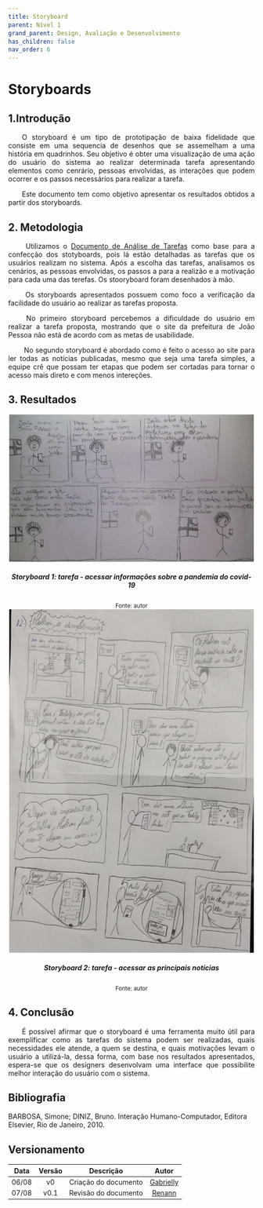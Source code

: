 ```yaml
---
title: Storyboard
parent: Nível 1
grand_parent: Design, Avaliação e Desenvolvimento
has_children: false
nav_order: 6
---
```


# Storyboards
## 1.Introdução

<p align = "justify">
&emsp;&emsp;O storyboard é um tipo de prototipação de baixa fidelidade que consiste em uma  sequencia de desenhos que se assemelham a uma história em quadrinhos. Seu objetivo é obter uma visualização de uma ação do usuário do sistema ao realizar determinada tarefa apresentando elementos como cenrário, pessoas envolvidas, as interações que podem ocorrer e os passos necessários para realizar a tarefa.
</p>

<p align = "justify">
&emsp;&emsp;Este documento tem como objetivo apresentar os resultados obtidos a partir dos storyboards.</p>

## 2. Metodologia

<p align = "justify">
&emsp;&emsp; 
Utilizamos o <a href="https://interacao-humano-computador.github.io/2022.1-Prefeitura_Joao_Pessoa/AnaliseDeRequisitos/analiseDasTarefas.html">Documento de Análise de Tarefas</a> como base para a confecção dos stotyboards, pois lá estão detalhadas as tarefas que os usuários realizam no sistema. Após a escolha das tarefas, analisamos os cenários, as pessoas envolvidas, os passos a para a realizão e a motivação para cada uma das terefas. 
Os stooryboard foram desenhados à mão.</p>

<p align = "justify">
&emsp;&emsp; 
Os storyboards apresentados possuem como foco a verificação da facilidade do usuário ao realizar as tarefas proposta.</p>

<p align = "justify">
&emsp;&emsp; 
No primeiro storyboard percebemos a dificuldade do usuário em realizar a tarefa proposta, mostrando que o site da prefeitura de João Pessoa não está de acordo com as metas de usabilidade.</p>

<p align = "justify">
&emsp;&emsp; 
No segundo storyboard é abordado como é feito o acesso ao site para ler todas as notícias publicadas, mesmo que seja uma tarefa simples, a equipe crê que possam ter etapas que podem ser cortadas para tornar o acesso mais direto e com menos intereções.</p>

## 3. Resultados

<center> <img src="../../assets/storyboards/storyboard.jpeg" class="center-align" width="500" height = "300"> </center>
<figcaption align='center'>
  <h5>  <b>Storyboard 1: tarefa - acessar informações sobre a pandemia do covid-19 </b><br> </h5>
  <small>Fonte: autor</small>
</figcaption>

<center><img  src="../../assets/storyboards/storyboard2.jpg" width="500" height = "700"> </center>
<figcaption align='center'>
  <h5>  <b>Storyboard 2: tarefa - acessar as principais notícias </b><br> </h5>
  <small>Fonte: autor</small>
</figcaption>

## 4. Conclusão

<p align = "justify">
&emsp;&emsp;É possível afirmar que o storyboard é uma ferramenta muito útil para exemplificar como as tarefas do sistema podem ser realizadas, quais necessidades ele atende, a quem se destina, e quais motivações levam o usuário a utilizá-la, dessa forma, com base nos resultados apresentados, espera-se que os designers desenvolvam uma interface que possibilite melhor interação do usuário com o sistema.</p>

## Bibliografia

BARBOSA, Simone; DINIZ, Bruno. Interação Humano-Computador, Editora Elsevier, Rio de Janeiro, 2010.

## Versionamento

| Data  | Versão |      Descrição       |                       Autor                       |
| :---: | :----: | :------------------: | :-----------------------------------------------: |
| 06/08 |   v0   | Criação do documento | [Gabrielly](https://github.com/GabriellyAssuncao) |
| 07/08 |  v0.1  | Revisão do documento |       [Renann](https://github.com/NyndoND)        |
